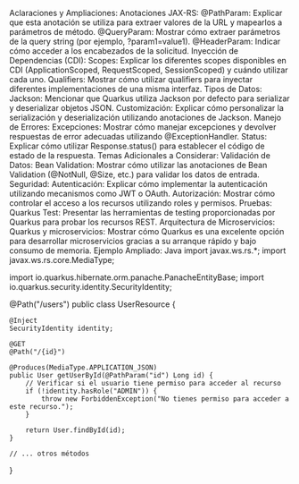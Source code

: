 Aclaraciones y Ampliaciones:
Anotaciones JAX-RS:
@PathParam: Explicar que esta anotación se utiliza para extraer valores de la URL y mapearlos a parámetros de método.
@QueryParam: Mostrar cómo extraer parámetros de la query string (por ejemplo, ?param1=value1).
@HeaderParam: Indicar cómo acceder a los encabezados de la solicitud.
Inyección de Dependencias (CDI):
Scopes: Explicar los diferentes scopes disponibles en CDI (ApplicationScoped, RequestScoped, SessionScoped) y cuándo utilizar cada uno.
Qualifiers: Mostrar cómo utilizar qualifiers para inyectar diferentes implementaciones de una misma interfaz.
Tipos de Datos:
Jackson: Mencionar que Quarkus utiliza Jackson por defecto para serializar y deserializar objetos JSON.
Customización: Explicar cómo personalizar la serialización y deserialización utilizando anotaciones de Jackson.
Manejo de Errores:
Excepciones: Mostrar cómo manejar excepciones y devolver respuestas de error adecuadas utilizando @ExceptionHandler.
Status: Explicar cómo utilizar Response.status() para establecer el código de estado de la respuesta.
Temas Adicionales a Considerar:
Validación de Datos:
Bean Validation: Mostrar cómo utilizar las anotaciones de Bean Validation (@NotNull, @Size, etc.) para validar los datos de entrada.
Seguridad:
Autenticación: Explicar cómo implementar la autenticación utilizando mecanismos como JWT o OAuth.
Autorización: Mostrar cómo controlar el acceso a los recursos utilizando roles y permisos.
Pruebas:
Quarkus Test: Presentar las herramientas de testing proporcionadas por Quarkus para probar los recursos REST.
Arquitectura de Microservicios:
Quarkus y microservicios: Mostrar cómo Quarkus es una excelente opción para desarrollar microservicios gracias a su arranque rápido y bajo consumo de memoria.
Ejemplo Ampliado:
Java
import javax.ws.rs.*;
import javax.ws.rs.core.MediaType;

import io.quarkus.hibernate.orm.panache.PanacheEntityBase;
import io.quarkus.security.identity.SecurityIdentity;

@Path("/users")
public class UserResource {

    @Inject
    SecurityIdentity identity;

    @GET
    @Path("/{id}")   

    @Produces(MediaType.APPLICATION_JSON)
    public User getUserById(@PathParam("id") Long id) {
        // Verificar si el usuario tiene permiso para acceder al recurso
        if (!identity.hasRole("ADMIN")) {
            throw new ForbiddenException("No tienes permiso para acceder a este recurso.");
        }

        return User.findById(id);
    }

    // ... otros métodos
}
